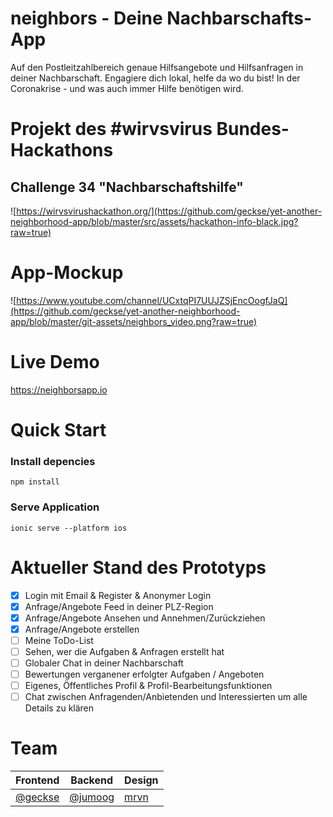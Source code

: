 # neighbors - Deine Nachbarschafts-App
Auf den Postleitzahlbereich genaue Hilfsangebote und Hilfsanfragen in deiner Nachbarschaft. Engagiere dich lokal, helfe da wo du bist! In der Coronakrise - und was auch immer Hilfe benötigen wird.

# Projekt des #wirvsvirus Bundes-Hackathons
## Challenge 34 "Nachbarschaftshilfe"
![https://wirvsvirushackathon.org/](https://github.com/geckse/yet-another-neighborhood-app/blob/master/src/assets/hackathon-info-black.jpg?raw=true)

# App-Mockup

![https://www.youtube.com/channel/UCxtqPI7UUJZSjEncOogfJaQ](https://github.com/geckse/yet-another-neighborhood-app/blob/master/git-assets/neighbors_video.png?raw=true)

# Live Demo

https://neighborsapp.io

# Quick Start

### Install depencies
```npm
npm install
```

### Serve Application
```npm
ionic serve --platform ios
```


# Aktueller Stand des Prototyps
 - [x] Login mit Email & Register & Anonymer Login
 - [x] Anfrage/Angebote Feed in deiner PLZ-Region
 - [x] Anfrage/Angebote Ansehen und Annehmen/Zurückziehen
 - [x] Anfrage/Angebote erstellen
 - [ ] Meine ToDo-List
 - [ ] Sehen, wer die Aufgaben & Anfragen erstellt hat
 - [ ] Globaler Chat in deiner Nachbarschaft
 - [ ] Bewertungen verganener erfolgter Aufgaben / Angeboten
 - [ ] Eigenes, Öffentliches Profil & Profil-Bearbeitungsfunktionen
 - [ ] Chat zwischen Anfragenden/Anbietenden und Interessierten um alle Details zu klären
 
# Team
| Frontend | Backend | Design|
|--|--|--|
|[@geckse](https://github.com/geckse)|[@jumoog](https://github.com/jumoog)|[mrvn](https://www.instagram.com/uandiexperience/) |
